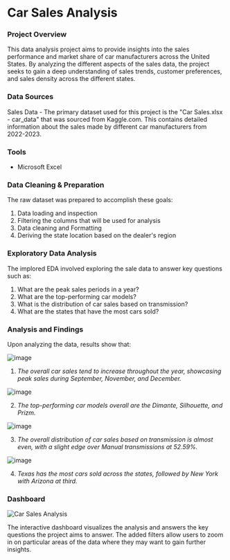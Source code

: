 # Car Sales Analysis



 ### Project Overview



  This data analysis project aims to provide insights into the sales performance and market share of car manufacturers across the United States. By analyzing the different aspects of the sales data, the project seeks to gain a deep understanding of sales trends, customer preferences, and sales density across the different states.

### Data Sources

  Sales Data - The primary dataset used for this project is the "Car Sales.xlsx - car_data" that was sourced from Kaggle.com. This contains detailed information about the sales made by different car manufacturers from 2022-2023. 

### Tools

  - Microsoft Excel

### Data Cleaning & Preparation

  The raw dataset was prepared to accomplish these goals:
  1. Data loading and inspection
  2. Filtering the columns that will be used for analysis
  3. Data cleaning and Formatting
  4. Deriving the state location based on the dealer's region

### Exploratory Data Analysis

  The implored EDA involved exploring the sale data to answer key questions such as:
  1. What are the peak sales periods in a year?
  2. What are the top-performing car models?
  3. What is the distribution of car sales based on transmission?
  4. What are the states that have the most cars sold?

### Analysis and Findings

Upon analyzing the data, results show that: 

![image](https://github.com/NinoJornales/excel-project-car-sales/assets/166905805/eb244171-7064-4898-8bec-fc95a7145093)

1. _The overall car sales tend to increase throughout the year, showcasing peak sales during September, November, and December._

![image](https://github.com/NinoJornales/excel-project-car-sales/assets/166905805/5fe75d09-933f-4069-9e96-fbab195ad178)

2. _The top-performing car models overall are the Dimante, Silhouette, and Prizm._

![image](https://github.com/NinoJornales/excel-project-car-sales/assets/166905805/028bc967-d315-4b8d-ba4d-9b4383e1d543)

3. _The overall distribution of car sales based on transmission is almost even, with a slight edge over Manual transmissions at 52.59%._

![image](https://github.com/NinoJornales/excel-project-car-sales/assets/166905805/0be16ca1-e6fc-4f99-8a08-01de83e83c45)

4. _Texas has the most cars sold across the states, followed by New York with Arizona at third._

### Dashboard

![Car Sales Analysis](https://github.com/NinoJornales/excel-project-car-sales/assets/166905805/a10c92df-a54f-4911-8924-f8eb2dd66dfa)


The interactive dashboard visualizes the analysis and answers the key questions the project aims to answer. The added filters allow users to zoom in on particular areas of the data where they may want to gain further insights.


